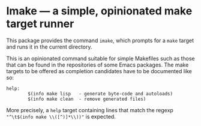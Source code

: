 # Imake — a simple, opinionated make target runner

This package provides the command `imake`, which prompts for
a `make` target and runs it in the current directory.

This is an opinionated command suitable for simple Makefiles
such as those that can be found in the repositories of some
Emacs packages.  The make targets to be offered as completion
candidates have to be documented like so:

```make
help:
        $(info make lisp   - generate byte-code and autoloads)
        $(info make clean  - remove generated files)
```

More precisely, a `help` target containing lines that match
the regexp `"^\t$(info make \\([^)]*\\))"` is expected.
